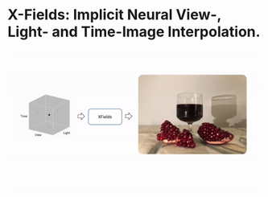 # X-Fields: Implicit Neural View-, Light- and Time-Image Interpolation.
<img src = "img/teaser.gif" width =750>
